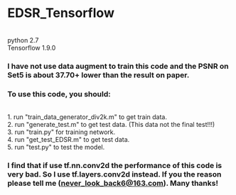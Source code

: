 # EDSR_Tensorflow

<br>python 2.7
<br>Tensorflow 1.9.0

### I have not use data augment to train this code and the PSNR on Set5 is about 37.70+ lower than the result on paper.
### To use this code, you should:
<br>1. run "train_data_generator_div2k.m" to get train data. 
<br>2. run "generate_test.m" to get test data. (This data not the final test!!!)
<br>3. run "train.py" for training network.
<br>4. run "get_test_EDSR.m" to get test data.
<br>5. run "test.py" to test the model.


### I find that if use tf.nn.conv2d the performance of this code is very bad. So I use tf.layers.conv2d instead. If you the reason please tell me (never_look_back6@163.com). Many thanks!
